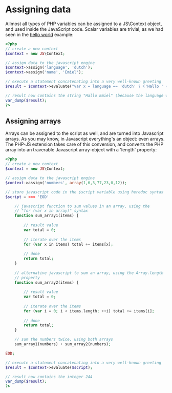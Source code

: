 # Assigning data

Allmost all types of PHP variables can be assigned to a JS\Context object,
and used inside the JavaScript code. Scalar variables are trivial, as we 
had seen in the [hello world](copernica-docs:PHPJS/helloworld) example:

```php
<?php
// create a new context
$context = new JS\Context;

// assign data to the javascript engine
$context->assign('language', 'dutch');
$context->assign('name', 'Emiel');

// execute a statement concatenating into a very well-known greeting
$result = $context->evaluate("var x = language == 'dutch' ? ('Hallo ' + name) : ('Hello ' + name);");

// result now contains the string "Hallo Emiel" (because the language was set to dutch)
var_dump($result);
?>
```

## Assigning arrays

Arrays can be assigned to the script as well, and are turned into Javascript
arrays. As you may know, in Javascript everything's an object: even arrays. The
PHP-JS extension takes care of this conversion, and converts the PHP array
into an traverable Javascript array-object with a 'length' property:

```php
<?php
// create a new context
$context = new JS\Context;

// assign data to the javascript engine
$context->assign('numbers', array(1,6,3,77,23,0,12));

// store javascript code in the $script variable using heredoc syntax
$script = <<< 'EOD'

    // javascript function to sum values in an array, using the
    // "for (var x in array)" syntax
    function sum_array1(items) {
    
        // result value
        var total = 0;
        
        // iterate over the items
        for (var x in items) total += items[x];
        
        // done
        return total;
    }
    
    // alternative javascript to sum an array, using the Array.length
    // property
    function sum_array2(items) {
    
        // result value
        var total = 0;
        
        // iterate over the items
        for (var i = 0; i < items.length; ++i) total += items[i];
        
        // done
        return total;
    }

    // sum the numbers twice, using both arrays
    sum_array1(numbers) + sum_array2(numbers);

EOD;

// execute a statement concatenating into a very well-known greeting
$result = $context->evaluate($script);

// result now contains the integer 244
var_dump($result);
?>

